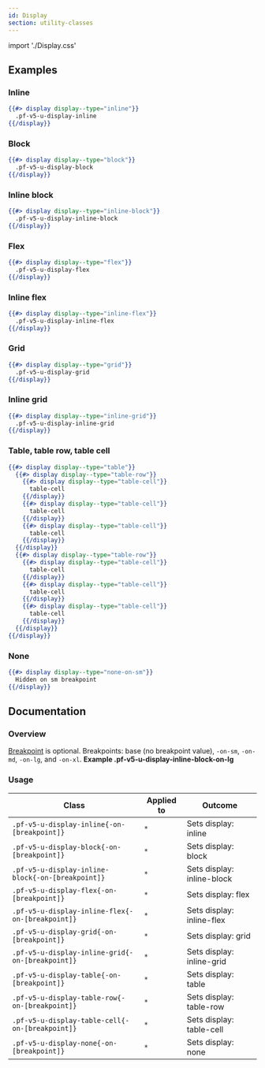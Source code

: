 ```yaml
---
id: Display
section: utility-classes
---
```


import './Display.css'

## Examples
### Inline
```hbs
{{#> display display--type="inline"}}
  .pf-v5-u-display-inline
{{/display}}
```

### Block
```hbs
{{#> display display--type="block"}}
  .pf-v5-u-display-block
{{/display}}
```

### Inline block
```hbs
{{#> display display--type="inline-block"}}
  .pf-v5-u-display-inline-block
{{/display}}
```

### Flex
```hbs
{{#> display display--type="flex"}}
  .pf-v5-u-display-flex
{{/display}}
```

### Inline flex
```hbs
{{#> display display--type="inline-flex"}}
  .pf-v5-u-display-inline-flex
{{/display}}
```

### Grid
```hbs
{{#> display display--type="grid"}}
  .pf-v5-u-display-grid
{{/display}}
```

### Inline grid
```hbs
{{#> display display--type="inline-grid"}}
  .pf-v5-u-display-inline-grid
{{/display}}
```

### Table, table row, table cell
```hbs
{{#> display display--type="table"}}
  {{#> display display--type="table-row"}}
    {{#> display display--type="table-cell"}}
      table-cell
    {{/display}}
    {{#> display display--type="table-cell"}}
      table-cell
    {{/display}}
    {{#> display display--type="table-cell"}}
      table-cell
    {{/display}}
  {{/display}}
  {{#> display display--type="table-row"}}
    {{#> display display--type="table-cell"}}
      table-cell
    {{/display}}
    {{#> display display--type="table-cell"}}
      table-cell
    {{/display}}
    {{#> display display--type="table-cell"}}
      table-cell
    {{/display}}
  {{/display}}
{{/display}}
```

### None
```hbs
{{#> display display--type="none-on-sm"}}
  Hidden on sm breakpoint
{{/display}}
```

## Documentation
### Overview
[Breakpoint](/developer-resources/global-css-variables#breakpoint-variables-and-class-suffixes) is optional. Breakpoints: base (no breakpoint value), `-on-sm`, `-on-md`, `-on-lg`, and `-on-xl`. **Example .pf-v5-u-display-inline-block-on-lg**

### Usage
| Class | Applied to | Outcome |
| -- | -- | -- |
| `.pf-v5-u-display-inline{-on-[breakpoint]}` | `*` |  Sets display: inline |
| `.pf-v5-u-display-block{-on-[breakpoint]}` | `*` |  Sets display: block |
| `.pf-v5-u-display-inline-block{-on-[breakpoint]}` | `*` |  Sets display: inline-block |
| `.pf-v5-u-display-flex{-on-[breakpoint]}` | `*` |  Sets display: flex |
| `.pf-v5-u-display-inline-flex{-on-[breakpoint]}` | `*` |  Sets display: inline-flex |
| `.pf-v5-u-display-grid{-on-[breakpoint]}` | `*` |  Sets display: grid |
| `.pf-v5-u-display-inline-grid{-on-[breakpoint]}` | `*` |  Sets display: inline-grid |
| `.pf-v5-u-display-table{-on-[breakpoint]}` | `*` |  Sets display: table |
| `.pf-v5-u-display-table-row{-on-[breakpoint]}` | `*` |  Sets display: table-row |
| `.pf-v5-u-display-table-cell{-on-[breakpoint]}` | `*` |  Sets display: table-cell |
| `.pf-v5-u-display-none{-on-[breakpoint]}` | `*` |  Sets display: none |
